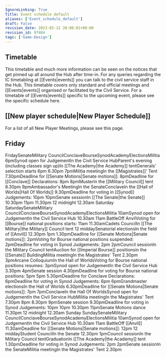 ```yaml
---
IgnoreLinking: True
Title: Event schedule default
aliases: ['Event_schedule_default']
draft: False
revision_date: 2023-02-12 20:08:02+00:00
revision_id: 97484
tags: ['Game-Design']
---
```


## Timetable
This timetable and much more information can be seen on the notices that get pinned up all around the Hub after time-in. 
For any queries regarding the IC timetabling at [[Events|events]] you can talk to the civil service staff in the Hub.
This timetable covers only standard and official meetings and [[Events|events]] organised or facilitated by the Civil Service. For a timetable of [[Events|events]] specific to the upcoming event, please see the specific schedule here.
## [[New player schedule|New Player Schedule]]
For a list of all New Player Meetings, please see this page.
## Friday
FridaySenateMilitary CouncilConclaveBourseSynodAcademyElectionsMilitia
6pmSynod open for JudgementIn the Civil Service HubParent's evening (including classes sign up)In [[The Academy|the Academy]] tentGenerals'  selection starts 6pm
6.30pm
7pmMilitia meetingIn the [[Magistrates]]' Tent
7.30pmDeadline for [[Senate Motions|Senate motions]]: 8pmDeadline for [[Conclave]] Declarations: 8pm
8pmMusterIn the [[Military Council]] tent
8.30pm
9pmAmbassador's MeetingIn the SenateConclaveIn the [[Hall of Worlds|Hall Of Worlds]]
9.30pmDeadline for voting in [[Synod]] Judgements: 10pm
10pmSenate sessionIn [[The Senate|the Senate]]
10.30pm
11pm
11.30pm
12 midnight
12.30am
Saturday
SaturdaySenateMilitary CouncilConclaveBourseSynodAcademyElectionsMilitia
10amSynod open for JudgementIn the Civil Service Hub
10.30am
11am BattleOff AnvilVoting for [[Bourse]] national positions starts: 11am
11.30amCadets CouncilIn [[The Military|the Military]] Council tent
12 middaySenatorial electionsIn the field of [[Anvil]]
12.30pm
1pm
1.30pmDeadline for [[Senate Motions|Senate motions]]: 2pmVoting for Bourse national positions suspended: 2pmDeadline for voting in Synod Judgements: 2pm
2pmCouncil sessionIn the Military Council tentAuction for [[Imperial Bourse]] positionsin the [[Senate]] BuildingMilitia meetingIn the Magistrates' Tent
2.30pm
3pmArcane ColloquiumIn the Hall of WorldsVoting for Bourse national positions resumes: 3pmSynod open for JudgementIn the Civil Service Hub
3.30pm
4pmSenate session
4.30pmDeadline for voting for Bourse national positions: 5pm
5pm
5.30pmDeadline for Conclave Declarations: 6pmDeadline for voting in Synod Judgements: 6pm
6pmGrandmaster electionsIn the Hall of Worlds
6.30pmDeadline for [[Senate Motions|Senate motions]]: 7pm
7pmConclaveIn the Hall Of WorldsSynod open for JudgementIn the Civil Service HubMilitia meetingIn the Magistrates' Tent
7.30pm
8pm
8.30pm
9pmSenate session
9.30pmDeadline for voting in Synod Judgements: 10pm
10pm
10.30pm
11pmSenate Motions dance
11.30pm
12 midnight
12.30am
Sunday
SundaySenateMilitary CouncilConclaveBourseSynodAcademyElectionsMilitia
10amSynod open for JudgementIn the Civil Service Hub
10.30am
11am BattleOff [[Anvil]]
11.30amDeadline for [[Senate Motions|Senate motions]]: 12pm
12 middayStudent CouncilIn the Senate
12.30pm
1pmCouncil sessionIn the Military Council tentGraduationIn [[The Academy|the Academy]] tent
1.30pmDeadline for voting in Synod Judgements: 2pm
2pmSenate sessionIn the SenateMilitia meetingIn the Magistrates' Tent
2.30pm